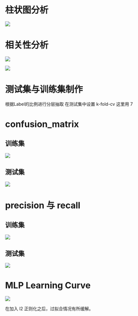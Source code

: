 # 柱状图分析
![](D:\jpt_path\Biometric\data_analysis_md\attribute_histogram_plots.png)


# 相关性分析
![](D:\jpt_path\Biometric\data_analysis_md\corr_matrix.png)

![](D:\jpt_path\Biometric\data_analysis_md\correlation_plots.png)

# 测试集与训练集制作
根据Label的比例进行分层抽取
在测试集中设置 k-fold-cv 这里用 7

# confusion_matrix
## 训练集

![](D:\jpt_path\Biometric\data_analysis_md\train_confusion_matrix.png)

## 测试集

![](D:\jpt_path\Biometric\data_analysis_md\test_confusion_matrix.png)

# precision 与 recall
## 训练集

![](D:\jpt_path\Biometric\data_analysis_md\train_pre_rec.png)

## 测试集

![](D:\jpt_path\Biometric\data_analysis_md\test_pre_rec.png)

# MLP Learning Curve

![](D:\jpt_path\Biometric\data_analysis_md\mlp_learning_curve.png)

在加入 l2 正则化之后，过拟合情况有所缓解。